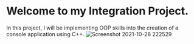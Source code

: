 # Welcome to my Integration Project.

In this project, I will be implementing OOP skills into the creation of a console application using C++. 
![Screenshot 2021-10-28 222529](https://user-images.githubusercontent.com/74120068/139363391-a35bec88-a102-45d7-b9e6-24303d505a17.jpg)
